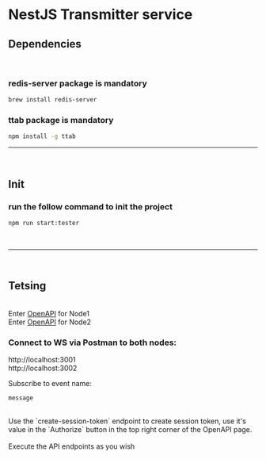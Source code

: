# NestJS Transmitter service

## Dependencies

<br>

### redis-server package is mandatory

```bash
brew install redis-server
```

### ttab package is mandatory

```bash
npm install -g ttab
```

<hr>
<br>

## Init

### run the follow command to init the project

```bash
npm run start:tester
```

<br>
<hr>
<br>

## Tetsing

<br>
Enter <a href="http://localhost:3001/api">OpenAPI</a> for Node1
<br>
Enter <a href="http://localhost:3002/api">OpenAPI</a> for Node2

<br>

### Connect to WS via Postman to both nodes:

http://localhost:3001
<br>
http://localhost:3002
<br>

Subscribe to event name:

```
message
```

<br>
Use the `create-session-token` endpoint to create session token, use it's value in the `Authorize` button in the top right corner of the OpenAPI page.
<br>
<br>
Execute the API endpoints as you wish
